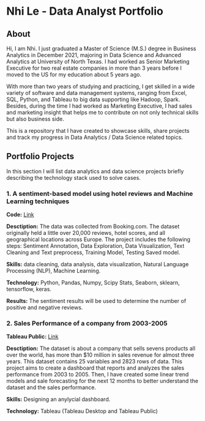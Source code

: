 # Nhi Le - Data Analyst Portfolio

## About

Hi, I am Nhi. I just graduated a Master of Science (M.S.) degree in Business Analytics in December 2021, majoring in Data Science and Advanced Analytics at University of North Texas. I had worked as Senior Marketing Executive for two real estate companies in more than 3 years before I moved to the US for my education about 5 years ago.

With more than two years of studying and practicing, I get skilled in a wide variety of software and data management systems, ranging from Excel, SQL, Python, and Tableau to big data supporting like Hadoop, Spark. Besides, during the time I had worked as Marketing Executive, I had sales and marketing insight that helps me to contribute on not only technical skills but also business side. 

This is a repository that I have created to showcase skills, share projects and track my progress in Data Analytics / Data Science related topics.

## Portfolio Projects

In this section I will list data analytics and data science projects briefly describing the technology stack used to solve cases.

### 1. A sentiment-based model using hotel reviews and Machine Learning techniques
**Code:** [Link](https://github.com/nhile1014/project_code/blob/35f09091c9a4ce7174151d95d9b4a96e6da6ad71/HotelReviewsSentimentAnalysis.ipynb)

**Desctiption:** The data was collected from Booking.com. The dataset originally held a little over 20,000 reviews, hotel scores, and all geographical locations across Europe. The project includes the following steps: Sentiment Annotation, Data Exploration, Data Visualization, Text Cleaning and Text preprocess, Training Model, Testing Saved model. 

**Skills:** data cleaning, data analysis, data visualization, Natural Language Processing (NLP), Machine Learning.

**Technology:** Python, Pandas, Numpy, Scipy Stats, Seaborn, sklearn, tensorflow, keras. 

**Results:** The sentiment results will be used to determine the number of positive and negative reviews.

### 2. Sales Performance of a company from 2003-2005

**Tableau Public:** [Link](https://public.tableau.com/app/profile/nhi.thanh.yen.le/viz/finalproject_Nhi_Le/DASHBORAD)

**Desctiption:** The dataset is about a company that sells sevens products all over the world, has more than $10 million in sales revenue for almost three years. This dataset contains 25 variables and 2823 rows of data. This project aims to create a dashboard that reports and analyzes the sales performance from 2003 to 2005. Then, I have created some linear trend models and sale forecasting for the next 12 months to better understand the dataset and the sales performance.

**Skills:** Designing an anylycial dashboard.

**Technology:** Tableau (Tableau Desktop and Tableau Public)
